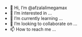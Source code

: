 - 👋 Hi, I’m @afzalalimegamax
- 👀 I’m interested in ...
- 🌱 I’m currently learning ...
- 💞️ I’m looking to collaborate on ...
- 📫 How to reach me ...

<!---
afzalalimegamax/afzalalimegamax is a ✨ special ✨ repository because its `README.md` (this file) appears on your GitHub profile.
You can click the Preview link to take a look at your changes.
--->

